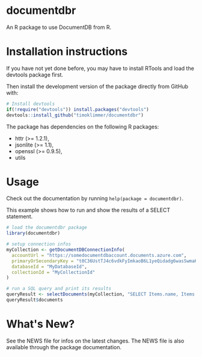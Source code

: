 # documentdbr

An R package to use DocumentDB from R.

# Installation instructions

If you have not yet done before, you may have to install RTools and load the devtools package first.

Then install the development version of the package directly from GitHub with:

```r
# Install devtools
if(!require("devtools")) install.packages("devtools")
devtools::install_github("timoklimmer/documentdbr")
```

The package has dependencies on the following R packages:

- httr (>= 1.2.1),
- jsonlite (>= 1.1),
- openssl (>= 0.9.5),
- utils

# Usage

Check out the documentation by running `help(package = documentdbr)`.

This example shows how to run and show the results of a SELECT statement.

```r
# load the documentdbr package
library(documentdbr)

# setup connection infos
myCollection <- getDocumentDBConnectionInfo(
  accountUrl = "https://somedocumentdbaccount.documents.azure.com",
  primaryOrSecondaryKey = "t0C36UstTJ4c6vdkFyImkaoB6L1yeQidadg6wasSwmaK2s8JxFbEXQ0e3AW9KE1xQqmOn0WtOi3lxloStmSeeg==",
  databaseId = "MyDatabaseId",
  collectionId = "MyCollectionId"
)

# run a SQL query and print its results
queryResult <- selectDocuments(myCollection, "SELECT Items.name, Items.description, Items.isComplete FROM Items WHERE Items.isComplete = true")
queryResult$documents
```

# What's New?

See the NEWS file for infos on the latest changes. The NEWS file is also available through the package documentation.